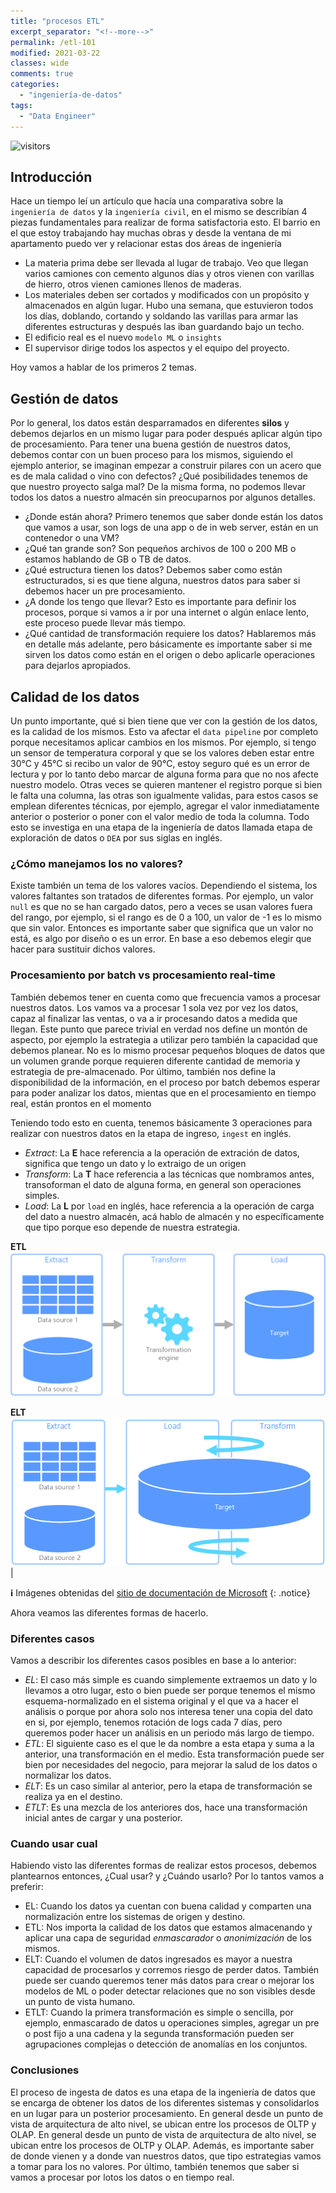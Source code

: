 ```yaml
---
title: "procesos ETL"
excerpt_separator: "<!--more-->"
permalink: /etl-101
modified: 2021-03-22   
classes: wide
comments: true
categories:
  - "ingeniería-de-datos"
tags:
  - "Data Engineer"
---
```


![visitors](https://visitor-badge.glitch.me/badge?page_id=includewareok.blog.2021-03-10-etl")

## Introducción

Hace un tiempo leí un artículo que hacía una comparativa sobre la `ingeniería de datos` y la `ingeniería civil`, en el mismo se describían 4 piezas fundamentales para realizar de forma satisfactoria esto. El barrio en el que estoy trabajando hay muchas obras y desde la ventana de mi apartamento puedo ver y relacionar estas dos áreas de ingeniería
* La materia prima debe ser llevada al lugar de trabajo. Veo que llegan varios camiones con cemento algunos días y otros vienen con varillas de hierro, otros vienen camiones llenos de maderas.
* Los materiales deben ser cortados y modificados con un propósito y almacenados en algún lugar. Hubo una semana, que estuvieron todos los días, doblando, cortando y soldando las varillas para armar las diferentes estructuras y después las iban guardando bajo un techo.
* El edificio real es el nuevo `modelo ML` o `insights` 
* El supervisor dirige todos los aspectos y el equipo del proyecto. 

Hoy vamos a hablar de los primeros 2 temas.
<!--more-->

## Gestión de datos
Por lo general, los datos están desparramados en diferentes **silos** y debemos dejarlos en un mismo lugar para poder después aplicar algún tipo de procesamiento. Para tener una buena gestión de nuestros datos, debemos contar con un buen proceso para los mismos, siguiendo el ejemplo anterior, se imaginan empezar a construir pilares con un acero que es de mala calidad o vino con defectos? ¿Qué posibilidades tenemos de que nuestro proyecto salga mal? De la misma forma, no podemos llevar todos los datos a nuestro almacén sin preocuparnos por algunos detalles.

* ¿Donde están ahora? Primero tenemos que saber donde están los datos que vamos a usar, son logs de una app o de in web server, están en un contenedor o una VM? 
* ¿Qué tan grande son? Son pequeños archivos de 100 o 200 MB o estamos hablando de GB o TB de datos.
* ¿Qué estructura tienen los datos? Debemos saber como están estructurados, si es que tiene alguna, nuestros datos para saber si debemos hacer un pre procesamiento.
* ¿A donde los tengo que llevar? Esto es importante para definir los procesos, porque si vamos a ir por una internet o algún enlace lento, este proceso puede llevar más tiempo.
* ¿Qué cantidad de transformación requiere los datos? Hablaremos más en detalle más adelante, pero básicamente es importante saber si me sirven los datos como están en el origen o debo aplicarle operaciones para dejarlos apropiados.

## Calidad de los datos
Un punto importante, qué si bien tiene que ver con la gestión de los datos, es la calidad de los mismos. Esto va afectar el `data pipeline` por completo porque necesitamos aplicar cambios en los mismos. Por ejemplo, si tengo un sensor de temperatura corporal y que se los valores deben estar entre 30°C y 45°C si recibo un valor de 90°C, estoy seguro qué es un error de lectura y por lo tanto debo marcar de alguna forma para que no nos afecte nuestro modelo. Otras veces se quieren mantener el registro porque si bien le falta una columna, las otras son igualmente validas, para estos casos se emplean diferentes técnicas, por ejemplo, agregar el valor inmediatamente anterior o posterior o poner con el valor medio de toda la columna. Todo esto se investiga en una etapa de la ingeniería de datos llamada etapa de exploración de datos o `DEA` por sus siglas en inglés. 

### ¿Cómo manejamos los no valores?
Existe también un tema de los valores vacíos. Dependiendo el sistema, los valores faltantes son tratados de diferentes formas. Por ejemplo, un valor `null` es que no se han cargado datos, pero a veces se usan valores fuera del rango, por ejemplo, si el rango es de 0 a 100, un valor de -1 es lo mismo que sin valor. Entonces es importante saber que significa que un valor no está, es algo por diseño o es un error. En base a eso debemos elegir que hacer para sustituir dichos valores.


### Procesamiento por batch vs procesamiento real-time
También debemos tener en cuenta como que frecuencia vamos a procesar nuestros datos. Los vamos va a procesar 1 sola vez por vez los datos, capaz al finalizar las ventas, o va a ir procesando datos a medida que llegan. Este punto que parece trivial en verdad nos define un montón de aspecto, por ejemplo la estrategia a utilizar pero también la capacidad que debemos planear. No es lo mismo procesar pequeños bloques de datos que un volumen grande porque requieren diferente cantidad de memoria y estrategia de pre-almacenado. Por último, también nos define la disponibilidad de la información, en el proceso por batch debemos esperar para poder analizar los datos, mientas que en el procesamiento en tiempo real, están prontos en el momento

Teniendo todo esto en cuenta, tenemos básicamente 3 operaciones para realizar con nuestros datos en la etapa de ingreso, `ingest` en inglés.
* _Extract_: La **E** hace referencia a la operación de extración de datos, significa que tengo un dato y lo extraigo de un origen 
* _Transform_: La **T** hace referencia a las técnicas que nombramos antes, transoforman el dato de alguna forma, en general son operaciones simples.
* _Load_: La **L** por `load` en inglés, hace referencia a la operación de carga del dato a nuestro almacén, acá hablo de almacén y no específicamente que tipo porque eso depende de nuestra estrategia.

**ETL**
 ![ETL](/assets/images/2021-03/22/etl.png) 
 
 **ELT** 
 ![ELT](/assets/images/2021-03/22/elt.png) |


**:information_source:** 
Imágenes obtenidas del [sitio de documentación de Microsoft](https://docs.microsoft.com/es-es/azure/architecture/data-guide/relational-data/etl)
{: .notice}


Ahora veamos las diferentes formas de hacerlo.

### Diferentes casos
Vamos a describir los diferentes casos posibles en base a lo anterior:
* _EL_: El caso más simple es cuando simplemente extraemos un dato y lo llevamos a otro lugar, esto o bien puede ser porque tenemos el mismo esquema-normalizado en el sistema original y el que va a hacer el análisis o porque por ahora solo nos interesa tener una copia del dato en si, por ejemplo, tenemos rotación de logs cada 7 días, pero queremos poder hacer un análisis en un periodo más largo de tiempo.
* _ETL_: El siguiente caso es el que le da nombre a esta etapa y suma a la anterior, una transformación en el medio. Esta transformación puede ser bien por necesidades del negocio, para mejorar la salud de los datos o normalizar los datos.
* _ELT_: Es un caso similar al anterior, pero la etapa de transformación se realiza ya en el destino.
* _ETLT_: Es una mezcla de los anteriores dos, hace una transformación  inicial antes de cargar y una posterior.

### Cuando usar cual
Habiendo visto las diferentes formas de realizar estos procesos, debemos plantearnos entonces, ¿Cual usar? y ¿Cuándo usarlo? Por lo tantos vamos a preferir:
* EL: Cuando los datos ya cuentan con buena calidad y comparten una normalización entre los sistemas de origen y destino.
* ETL: Nos importa la calidad de los datos que estamos almacenando y aplicar una capa de seguridad _enmascarador_ o _anonimización_ de los mismos.
* ELT: Cuando el volumen de datos ingresados es mayor a nuestra capacidad de procesarlos y corremos riesgo de perder datos. También puede ser cuando queremos tener más datos para crear o mejorar los modelos de ML o poder detectar relaciones que no son visibles desde un punto de vista humano.
* ETLT: Cuando la primera transformación es simple o sencilla, por ejemplo, enmascarado de datos u operaciones simples, agregar un pre o post fijo a una cadena y la segunda transformación pueden ser agrupaciones complejas o detección de anomalías en los conjuntos.


### Conclusiones
El proceso de ingesta de datos es una etapa de la ingeniería de datos que se encarga de obtener los datos de los diferentes sistemas y consolidarlos en  un lugar para un posterior procesamiento. En general desde un punto de vista de arquitectura de alto nivel, se ubican entre los procesos de OLTP y OLAP. En general desde un punto de vista de arquitectura de alto nivel, se ubican entre los procesos de OLTP y OLAP. Además, es importante saber de donde vienen y a donde van nuestros datos, que tipo estrategias vamos a tomar para los no valores. Por último, también tenemos que saber si vamos a procesar por lotos los datos o en tiempo real.